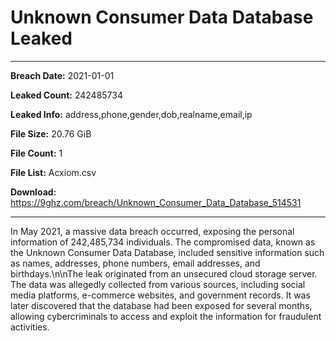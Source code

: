 # Unknown Consumer Data Database Leaked

------------
**Breach Date:** 2021-01-01

**Leaked Count:** 242485734

**Leaked Info:** address,phone,gender,dob,realname,email,ip

**File Size:** 20.76 GiB

**File Count:** 1

**File List:** Acxiom.csv

**Download:** https://9ghz.com/breach/Unknown_Consumer_Data_Database_514531

------------
In May 2021, a massive data breach occurred, exposing the personal information of 242,485,734 individuals. The compromised data, known as the Unknown Consumer Data Database, included sensitive information such as names, addresses, phone numbers, email addresses, and birthdays.\n\nThe leak originated from an unsecured cloud storage server. The data was allegedly collected from various sources, including social media platforms, e-commerce websites, and government records. It was later discovered that the database had been exposed for several months, allowing cybercriminals to access and exploit the information for fraudulent activities.
